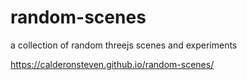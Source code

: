 # random-scenes
a collection of random threejs scenes and experiments


https://calderonsteven.github.io/random-scenes/
